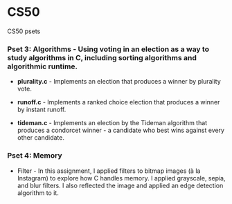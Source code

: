 # CS50
CS50 psets

### Pset 3: Algorithms - Using voting in an election as a way to study algorithms in C, including sorting algorithms and algorithmic runtime.
* **plurality.c** - Implements an election that produces a winner by plurality vote.

* **runoff.c** - Implements a ranked choice election that produces a winner by instant runoff.

* **tideman.c** - Implements an election by the Tideman algorithm that produces a condorcet winner - a candidate who best wins against every other candidate.

### Pset 4: Memory
* Filter - In this assignment, I applied filters to bitmap images (à la Instagram) to explore how C handles memory. I applied grayscale, sepia, and blur filters. I also reflected the image and applied an edge detection algorithm to it.


